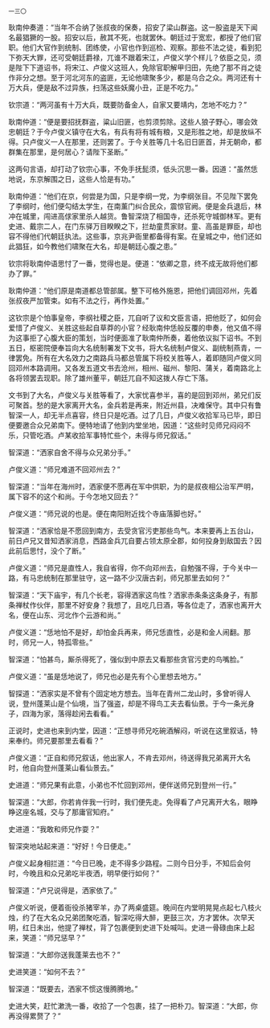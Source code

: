     一三〇 

   耿南仲奏道：“当年不合纳了张叔夜的保奏，招安了梁山群盗。这一股盗是天下闻名最猖獗的一股。招安以后，赦其不死，也就罢休。朝廷过于宽宏，都授了他们官职。他们大官作到统制、团练使，小官也作到巡检、观察。那些不法之徒，看到犯下弥天大罪，还可受朝廷爵禄，兀谁不跟着宋江，卢俊义学个样儿？依臣之见，须是陛下下道诏书，将宋江、卢俊义这班人，免除官职解甲归田，先绝了那不肖之徒作非分之想。至于河北河东的盗匪，无论他啸聚多少，都是乌合之众。两河还有十万大兵，便是敌不过异族，扫荡这些妖魔小丑，正是不吃力。”

   钦宗道：“两河虽有十万大兵，既要防备金人，自家又要靖内，怎地不吃力？”

   耿南仲道：“便是要招抚群盗，粱山旧匪，也剪须剪除。这些人狼子野心，哪会效忠朝廷？于今卢俊义镇守在大名，有兵有将有城有粮，又是形胜之地，却是放纵不得。只卢俊义一人在那里，还则罢了。于今关胜等几十名旧日匪首，并无朝命，都群集在那里，是何居心？请陛下圣断。”

   这两句言语，却打动了钦宗心事，不免手抚髭须，低头沉思一番。因道：“虽然恁地说，东京解围之日，这些人恰是有功。”

   耿南仲道：“他们在京，何尝是为国，只是李纲一党，为李纲张目。不见陛下罢免了李纲时，他们便勾结太学生，在南薰门纠合民众，震惊官阙。便是金兵退后，林冲在城里，闯进高俅家里杀人越货。鲁智深烧了相国寺，还杀死守城御林军。更有史进、戴宗二人，在门东驿万目睽睽之下，拦劫童贯家财。童、高虽是罪臣，却也容不得他们代朝廷执法。这些事，京兆尹衙里都备得有案。在皇城之中，他们还如此猖狂，如今教他们啸聚在大名，却是朝廷心腹之患。”

   钦宗将耿南仲语思忖了一番，觉得也是。便道：“依卿之意，终不成无故将他们都办了罪。”

   耿南仲道：“他们原是南道都总管部属。整下可格外施恩，把他们调回邓州，先着张叔夜严加管束。如有不法之行，再作处置。”

   这钦宗是个怕事皇帝，李纲社稷之臣，兀自听了议和文臣言语，把他贬了，如何会爱惜了卢俊义、关胜这些起自草莽的小官？经耿南仲恁般反覆的申奏，他又值不得为这事拒了心腹大臣的策划，当时便面准了耿南仲所奏，着他依议拟下诏书。不到五日，枢密院便奉旨向大名统制署发下文书，将大名统制卢俊义、副统制燕青，一律罢免。所有在大名效力之南路兵马都总管属下将校关胜等人，着即随同卢俊义同回邓州本路调用。又各发五道文书去沧州，相州、磁州、黎阳、蒲关，着南路北上各将领罢去现职。除了雄州董平，朝廷兀自不知这拨人存亡下落。

   文书到了大名，卢俊义与关胜等看了，大家忧喜参半，喜的是回到邓州，弟兄们反可聚首。愁的是大家离开大名，金兵若是再来，附近州县，决难保守。其中只有鲁智深一人，却无半点喜容，终日只是吃酒。过了几日，卢俊义收拾军马已毕，即日便要邀合众兄弟南下。便特地请了他到内堂坐地，因道：“这些时见师兄闷闷不乐，只管吃酒。卢某收拾军事特忙些个，未得与师兄叙话。”

   智深道：“洒家自舍不得与众兄弟分手。”

   卢俊义道：“师兄难道不回邓州去？”

   智深道：“当年在海州时，洒家便不愿再在军中供职，为的是叔夜相公治军严明，属下容不的这个和尚。于今怎地又回去？”

   卢俊义道：“师兄说的也是。便在南阳附近找个寺庙落脚也好。”

   智深道：“洒家恰是不愿回到南方，去受贪官污吏那些鸟气。本来要再上五台山，前日卢兄又昔知洒家消息，西路金兵兀自要占领太原全郡，如何投身到敌国去？因此前后思忖，没个了断。”

   卢俊义道：“师兄是直性人，我自省得，你不向邓州去，自勉强不得，于今关中一路，有马忠统制在那里驻守，这一路不少汉唐古刹，师兄那里去如何？”

   智深道：“天下庙宇，有几个长老，容得洒家这鸟性？洒家赤条条这条身子，有那条禅杖作伙伴，那里不好安身？我想了，且吃几日酒，等各位走了，洒家也离开大名，便在山东、河北作个云游和尚。”

   卢俊义道：“恁地怕不是好，却怕金兵再来，师兄恁直性，必是和金人闹翻。那时，师兄一人，特孤零些。”

   智深道：“怕甚鸟，厮杀得死了，强似到中原去又看那些贪官污吏的鸟嘴脸。”

   卢俊义道：“虽是恁地说了，师兄也必是先有个心里想去地方。”

   智探道：“洒家实是不曾有个固定地方想去。当年在青州二龙山时，多曾听得人说，登州蓬莱山是个仙境，当了强盗，却是不得鸟工夫去看仙景。于今一条光身子，四海为家，落得趁闲去看看。”

   正说时，史进也来到内堂，因道：“正想寻师兄吃碗酒解闷，听说在这里叙话，特来奉约。师兄要那里去看看？”

   卢俊义道：“正自和师兄叙话，他出家人，不肯去邓州，待送得我兄弟离开大名时，他自向登州蓬莱山看仙景去。”

   史进道：“师兄果有此意，小弟也不忙回到邓州，便伴送师兄到登州一行。”

   智深道：“大郎，你若肯伴我一行时，我们便先走。免得看了卢兄离开大名，眼睁睁这座名城，交与了那庸官知府。”

   史进道：“我敢和师兄作耍？”

   智深突地站起来道：“好好！今日便走。”

   卢俊义起身相拦道：“今日已晚，走不得多少路程。二则今日分手，不知后会何时，今晚且和众兄弟吃半夜洒，明早便行如何？”

   智深道：“卢兄说得是，洒家依了。”

   卢俊义听说，便着衙役杀猪宰羊，办了两桌盛筵。晚间在内堂明晃晃点起七八枝火烛，约了在大名众兄弟团聚吃酒，智深吃得大醉，更鼓三次，方才罢休。次早天明，红日未出，他提了禅杖，背了包裹便到史进下处喊叫。史进一骨碌由床上起来，笑道：“师兄惩早？”

   智深道：“大郎你送我蓬莱去也不？”

   史进笑道：“如何不去？”

   智深道：“既要去，洒家不惯这慢腾腾地。”

   史进大笑，赶忙漱洗一番，收拾了一个包裹，挂了一把朴刀。智深道：“大郎，你再没得累赘了？”

